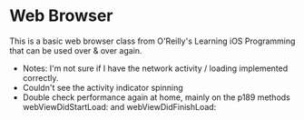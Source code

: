 # Web Browser 

This is a basic web browser class from O'Reilly's Learning iOS Programming that can be used over & over again.

* Notes: I'm not sure if I have the network activity / loading implemented correctly. 
* Couldn't see the activity indicator spinning
* Double check performance again at home, mainly on the p189 methods webViewDidStartLoad: and webViewDidFinishLoad: